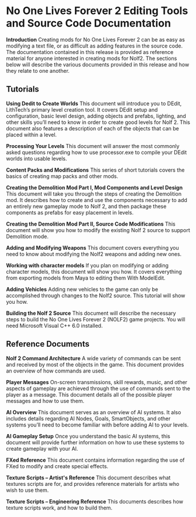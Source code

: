 
# No One Lives Forever 2 Editing Tools and Source Code Documentation

**Introduction**
Creating mods for No One Lives Forever 2 can be as easy as modifying a text file, or as difficult as adding features in the source code. The documentation contained in this release is provided as reference material for anyone interested in creating mods for Nolf2. The sections below will describe the various documents provided in this release and how they relate to one another.


## Tutorials
**Using Dedit to Create Worlds**
This document will introduce you to DEdit, LithTech’s primary level creation tool. It covers DEdit setup and configuration, basic level design, adding objects and prefabs, lighting, and other skills you’ll need to know in order to create good levels for Nolf 2. This document also features a description of each of the objects that can be placed within a level.

**Processing Your Levels**
This document will answer the most commonly asked questions regarding how to use processor.exe to compile your DEdit worlds into usable levels.

**Content Packs and Modifications**
This series of short tutorials covers the basics of creating map packs and other mods.

**Creating the Demolition Mod Part I, Mod Components and Level Design**
This document will take you through the steps of creating the Demolition mod. It describes how to create and use the components necessary to add an entirely new gameplay mode to Nolf 2, and then package these components as prefabs for easy placement in levels.

**Creating the Demolition Mod Part II, Source Code Modifications**
This document will show you how to modify the existing Nolf 2 source to support Demolition mode.

**Adding and Modifying Weapons**
This document covers everything you need to know about modifying the Nolf2 weapons and adding new ones.

**Working with character models**
If you plan on modifying or adding character models, this document will show you how. It covers everything from exporting models from Maya to editing them With ModelEdit.

**Adding Vehicles**
Adding new vehicles to the game can only be accomplished through changes to the Nolf2 source. This tutorial will show you how.

**Building the Nolf 2 Source**
This document will describe the necessary steps to build the No One Lives Forever 2 (NOLF2) game projects. You will need Microsoft Visual C++ 6.0 installed.


## Reference Documents
**Nolf 2 Command Architecture**
A wide variety of commands can be sent and received by most of the objects in the game. This document provides an overview of how commands are used.

**Player Messages**
On-screen transmissions, skill rewards, music, and other aspects of gameplay are achieved through the use of commands sent to the player as a message. This document details all of the possible player messages and how to use them.

**AI Overview**
This document serves as an overview of AI systems. It also includes details regarding AI Nodes, Goals, SmartObjects, and other systems you’ll need to become familiar with before adding AI to your levels.

**AI Gameplay Setup**
Once you understand the basic AI systems, this document will provide further information on how to use these systems to create gameplay with your AI.

**FXed Reference**
This document contains information regarding the use of FXed to modify and create special effects.

**Texture Scripts – Artist's Reference**
This document describes what textures scripts are for, and provides reference materials for artists who wish to use them.

**Texture Scripts – Engineering Reference**
This documents describes how texture scripts work, and how to build them.